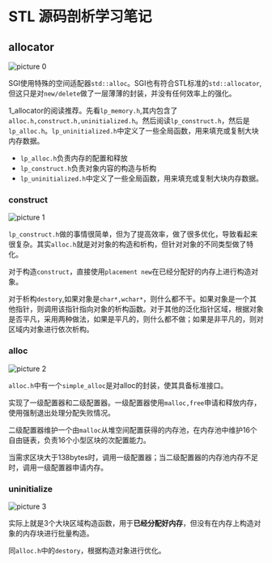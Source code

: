 # STL 源码剖析学习笔记

## allocator
![picture 0](https://s2.loli.net/2024/09/06/tJTsdYnLjmr6kVi.png)  

SGI使用特殊的空间适配器`std::alloc`。SGI也有符合STL标准的`std::allocator`,但这只是对`new/delete`做了一层薄薄的封装，并没有任何效率上的强化。

1_allocator的阅读推荐。先看`lp_memory.h`,其内包含了`alloc.h,construct.h,uninitialized.h`。然后阅读`lp_construct.h`，然后是`lp_alloc.h`。`lp_uninitialized.h`中定义了一些全局函数，用来填充或复制大块内存数据。

* `lp_alloc.h`负责内存的配置和释放
* `lp_construct.h`负责对象内容的构造与析构
* `lp_uninitialized.h`中定义了一些全局函数，用来填充或复制大块内存数据。


### construct
![picture 1](https://s2.loli.net/2024/09/06/sUgdheIVPRCwlMA.png)  

`lp_construct.h`做的事情很简单，但为了提高效率，做了很多优化，导致看起来很复杂。其实`alloc.h`就是对对象的构造和析构，但针对对象的不同类型做了特化。

对于构造`construct`，直接使用`placement new`在已经分配好的内存上进行构造对象。

对于析构`destory`,如果对象是`char*,wchar*`，则什么都不干。如果对象是一个其他指针，则调用该指针指向对象的析构函数。对于其他的泛化指针区域，根据对象是否平凡，采用两种做法，如果是平凡的，则什么都不做；如果是非平凡的，则对区域内对象进行依次析构。

### alloc
![picture 2](https://s2.loli.net/2024/09/06/m8w2b1vgiznakPs.png)  

`alloc.h`中有一个`simple_alloc`是对alloc的封装，使其具备标准接口。

实现了一级配置器和二级配置器。一级配置器使用`malloc,free`申请和释放内存，使用强制退出处理分配失败情况。

二级配置器维护一个由`malloc`从堆空间配置获得的内存池，在内存池中维护16个自由链表，负责16个小型区块的次配置能力。

当需求区块大于138bytes时，调用一级配置器；当二级配置器的内存池内存不足时，调用一级配置器申请内存。

### uninitialize

![picture 3](https://s2.loli.net/2024/09/06/9HRJC4rgq5EflXI.png)  

实际上就是3个大块区域构造函数，用于**已经分配好内存**，但没有在内存上构造对象的内存块进行批量构造。

同`alloc.h`中的`destory`，根据构造对象进行优化。



